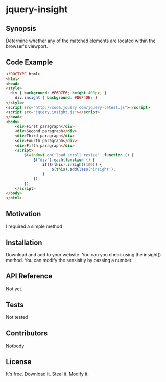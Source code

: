 jquery-insight
==============

## Synopsis

Determine whether any of the matched elements are located within the browser's viewport.

## Code Example

```html
<!DOCTYPE html>
<html>
<head>
<style>
  div { background: #F6D7F6; height:400px; }
	div.insight { background: #D6F4DE; }
</style>
<script src="http://code.jquery.com/jquery-latest.js"></script>
<script src="jquery.insight.js"></script>
</head>
<body>
	<div>First paragraph</div>
	<div>Second paragraph</div>
	<div>Third paragraph</div>
	<div>Fourth paragraph</div>
	<div>Fifth paragraph</div>
	<script>		
		$(window).on('load scroll resize' ,function () {
			$("div").each(function () {
				if($(this).inSight(100)) {
					$(this).addClass('insight');
				}
			});
		});
	</script>
</body>
</html>
```

## Motivation

I required a simple method 

## Installation

Download and add to your website. You can you check using the insight() method. You can modify the sensisitiy by passing a number.

## API Reference

Not yet.

## Tests

Not tested

## Contributors

Notbody

## License

It's free. Download it. Steal it. Modify it.
